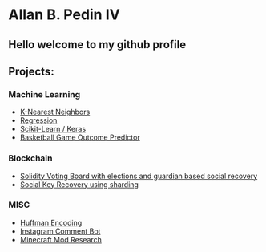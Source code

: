 # Allan B. Pedin IV
## Hello welcome to my github profile
## Projects:
### Machine Learning
 - [K-Nearest Neighbors](https://github.com/AllanPedin/Machine-Learning-Assignment-1-K-Nearest-Neighbors)
 - [Regression](https://github.com/AllanPedin/Machine-Learning-Assignment-2-Regression)
 - [Scikit-Learn / Keras](https://github.com/AllanPedin/Machine-Learning-Assignment-3-Skikit-learn-and-Keras)
 - [Basketball Game Outcome Predictor](https://github.com/AllanPedin/Allan-AdamCapstone)

### Blockchain
 - [Solidity Voting Board with elections and guardian based social recovery](https://github.com/AllanPedin/Simple-Solidity-Voting-Board)
 - [Social Key Recovery using sharding](https://github.com/AllanPedin/Social-Key-Recovery-Using-Sharding)
### MISC
 - [Huffman Encoding](https://github.com/AllanPedin/Huffman-Encoding-Algorithm)
 - [Instagram Comment Bot](https://github.com/AllanPedin/instagramCommentBot)
 - [Minecraft Mod Research](https://github.com/AllanPedin/minecraftResearch)

<!--
**AllanPedin/AllanPedin** is a ✨ _special_ ✨ repository because its `README.md` (this file) appears on your GitHub profile.

Here are some ideas to get you started:

- 🔭 I’m currently working on ...
- 🌱 I’m currently learning ...
- 👯 I’m looking to collaborate on ...
- 🤔 I’m looking for help with ...
- 💬 Ask me about ...
- 📫 How to reach me: ...
- 😄 Pronouns: ...
- ⚡ Fun fact: ...
-->
